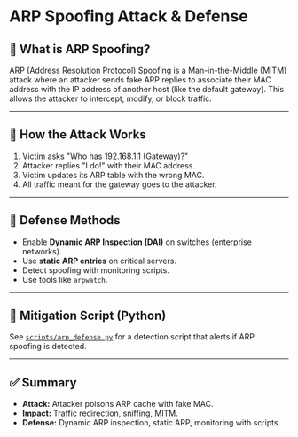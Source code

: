 # ARP Spoofing Attack & Defense

## 🔹 What is ARP Spoofing?
ARP (Address Resolution Protocol) Spoofing is a Man-in-the-Middle (MITM) attack where an attacker sends fake ARP replies to associate their MAC address with the IP address of another host (like the default gateway). This allows the attacker to intercept, modify, or block traffic.

---

## 🔹 How the Attack Works
1. Victim asks "Who has 192.168.1.1 (Gateway)?"
2. Attacker replies "I do!" with their MAC address.
3. Victim updates its ARP table with the wrong MAC.
4. All traffic meant for the gateway goes to the attacker.

---

## 🔹 Defense Methods
- Enable **Dynamic ARP Inspection (DAI)** on switches (enterprise networks).
- Use **static ARP entries** on critical servers.
- Detect spoofing with monitoring scripts.
- Use tools like `arpwatch`.

---

## 🔹 Mitigation Script (Python)

See [`scripts/arp_defense.py`](../scripts/arp_defense.py) for a detection script that alerts if ARP spoofing is detected.

---

## ✅ Summary
- **Attack:** Attacker poisons ARP cache with fake MAC.  
- **Impact:** Traffic redirection, sniffing, MITM.  
- **Defense:** Dynamic ARP inspection, static ARP, monitoring with scripts.  
